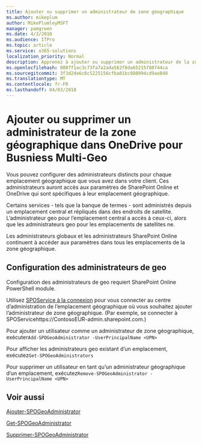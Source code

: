 ```yaml
---
title: Ajouter ou supprimer un administrateur de zone géographique
ms.author: mikeplum
author: MikePlumleyMSFT
manager: pamgreen
ms.date: 4/3/2018
ms.audience: ITPro
ms.topic: article
ms.service: o365-solutions
localization_priority: Normal
description: Apprenez à ajouter ou supprimer un administrateur de la zone géographique dans OneDrive pour entreprise Multi-Geo.
ms.openlocfilehash: 0007f1ac3c73fa7a2ada562f8da65215f80744ca
ms.sourcegitcommit: 3f3d2de6c0c5225156cfba01bc980994cd9ae848
ms.translationtype: MT
ms.contentlocale: fr-FR
ms.lasthandoff: 04/03/2018
---
```

# <a name="add-or-remove-a-geo-administrator-in-onedrive-for-busniess-multi-geo"></a>Ajouter ou supprimer un administrateur de la zone géographique dans OneDrive pour Busniess Multi-Geo

Vous pouvez configurer des administrateurs distincts pour chaque emplacement géographique que vous avez dans votre client. Ces administrateurs auront accès aux paramètres de SharePoint Online et OneDrive qui sont spécifiques à leur emplacement géographique.

Certains services - tels que la banque de termes - sont administrés depuis un emplacement central et répliqués dans des endroits de satellite. L’administrateur geo pour l’emplacement central a accès à ceux-ci, alors que les administrateurs geo pour les emplacements de satellites ne.

Les administrateurs globaux et les administrateurs SharePoint Online continuent à accéder aux paramètres dans tous les emplacements de la zone géographique.

## <a name="configuring-geo-administrators"></a>Configuration des administrateurs de geo

Configuration des administrateurs de geo requiert SharePoint Online PowerShell module.

Utilisez [SPOService à la connexion](https://docs.microsoft.com/powershell/module/sharepoint-online/Connect-SPOService) pour vous connecter au centre d’administration de l’emplacement géographique où vous souhaitez ajouter l’administrateur de zone géographique. (Par exemple, se connecter à SPOServicehttps://ContosoEUR-admin.sharepoint.com.)

Pour ajouter un utilisateur comme un administrateur de zone géographique, exécuter`Add-SPOGeoAdministrator -UserPrincipalName <UPN>`

Pour afficher les administrateurs geo existant d’un emplacement, exécutez`Get-SPOGeoAdministrators`

Pour supprimer un utilisateur en tant qu’un administrateur géographique d’un emplacement, exécutez`Remove-SPOGeoAdministrator -UserPrincipalName <UPN>`

## <a name="see-also"></a>Voir aussi

[Ajouter-SPOGeoAdministrator](https://docs.microsoft.com/powershell/module/sharepoint-online/add-spogeoadministrator)

[Get-SPOGeoAdministrator](https://docs.microsoft.com/powershell/module/sharepoint-online/get-spogeoadministrator)

[Supprimer-SPOGeoAdministrator](https://docs.microsoft.com/powershell/module/sharepoint-online/remove-spogeoadministrator)
